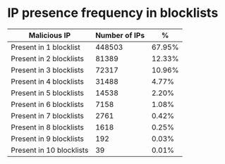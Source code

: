 # IP presence frequency in blocklists
| Malicious IP | Number of IPs | % |
|----|----|----|
| Present in 1 blocklist | 448503 | 67.95% |
| Present in 2 blocklists | 81389 | 12.33% |
| Present in 3 blocklists | 72317 | 10.96% |
| Present in 4 blocklists | 31488 | 4.77% |
| Present in 5 blocklists | 14538 | 2.20% |
| Present in 6 blocklists | 7158 | 1.08% |
| Present in 7 blocklists | 2761 | 0.42% |
| Present in 8 blocklists | 1618 | 0.25% |
| Present in 9 blocklists | 192 | 0.03% |
| Present in 10 blocklists | 39 | 0.01% |
